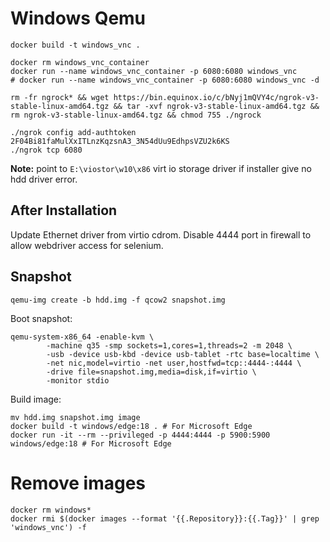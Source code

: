 # Windows Qemu

```
docker build -t windows_vnc .
```

```
docker rm windows_vnc_container
docker run --name windows_vnc_container -p 6080:6080 windows_vnc
# docker run --name windows_vnc_container -p 6080:6080 windows_vnc -d 
```

```
rm -fr ngrock* && wget https://bin.equinox.io/c/bNyj1mQVY4c/ngrok-v3-stable-linux-amd64.tgz && tar -xvf ngrok-v3-stable-linux-amd64.tgz && rm ngrok-v3-stable-linux-amd64.tgz && chmod 755 ./ngrock

./ngrok config add-authtoken 2F04Bi81faMulXxITLnzKqzsnA3_3N54dUu9EdhpsVZU2k6KS
./ngrok tcp 6080

```

**Note:** point to `E:\viostor\w10\x86` virt io storage driver if installer give no hdd driver error.
## After Installation
Update Ethernet driver from virtio cdrom. Disable 4444 port in firewall to allow webdriver access for selenium. 


## Snapshot

```
qemu-img create -b hdd.img -f qcow2 snapshot.img
```

Boot snapshot:
```
qemu-system-x86_64 -enable-kvm \
        -machine q35 -smp sockets=1,cores=1,threads=2 -m 2048 \
        -usb -device usb-kbd -device usb-tablet -rtc base=localtime \
        -net nic,model=virtio -net user,hostfwd=tcp::4444-:4444 \
        -drive file=snapshot.img,media=disk,if=virtio \
        -monitor stdio
```

Build image:
```
mv hdd.img snapshot.img image
docker build -t windows/edge:18 . # For Microsoft Edge
docker run -it --rm --privileged -p 4444:4444 -p 5900:5900 windows/edge:18 # For Microsoft Edge
```


# Remove images
```
docker rm windows*
docker rmi $(docker images --format '{{.Repository}}:{{.Tag}}' | grep 'windows_vnc') -f
```